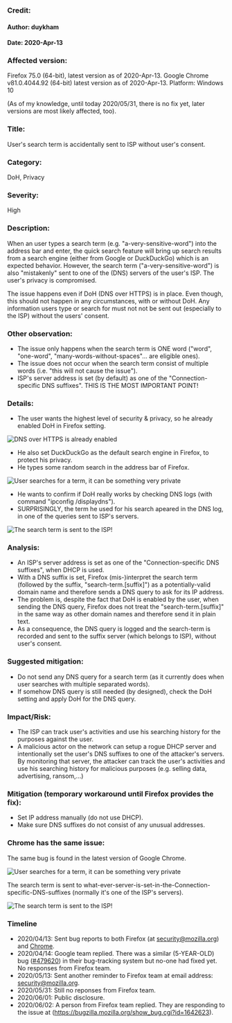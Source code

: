 ### Credit:
#### Author: duykham
#### Date: 2020-Apr-13

### Affected version:
Firefox 75.0 (64-bit), latest version as of 2020-Apr-13.
Google Chrome v81.0.4044.92 (64-bit) latest version as of 2020-Apr-13.
Platform: Windows 10

(As of my knowledge, until today 2020/05/31, there is no fix yet, later versions are most likely affected, too).

### Title:
User's search term is accidentally sent to ISP without user's consent.

### Category:
DoH, Privacy

### Severity:
High

### Description:
When an user types a search term (e.g. "a-very-sensitive-word") into the address bar and enter, the quick search feature will bring up search results from a search engine (either from Google or DuckDuckGo) which is an expected behavior.
However, the search term ("a-very-sensitive-word") is also "mistakenly" sent to one of the (DNS) servers of the user's ISP. The user's privacy is compromised.

The issue happens even if DoH (DNS over HTTPS) is in place. Even though, this should not happen in any circumstances, with or without DoH. Any information users type or search for must not not be sent out (especially to the ISP) without the users' consent.

### Other observation:
- The issue only happens when the search term is ONE word ("word", "one-word", "many-words-without-spaces"... are eligible ones).
- The issue does not occur when the search term consist of multiple words (i.e. "this will not cause the issue").
- ISP's server address is set (by default) as one of the "Connection-specific DNS suffixes". THIS IS THE MOST IMPORTANT POINT!

### Details:
- The user wants the highest level of security & privacy, so he already enabled DoH in Firefox setting.

![DNS over HTTPS is already enabled](./firefox-DoH.png "DNS over HTTPS is already enabled")

- He also set DuckDuckGo as the default search engine in Firefox, to protect his privacy.
- He types some random search in the address bar of Firefox.

![User searches for a term, it can be something very private](./firefox-search-data-leakage-1.png "Search term")

- He wants to confirm if DoH really works by checking DNS logs (with command "ipconfig /displaydns").
- SURPRISINGLY, the term he used for his search apeared in the DNS log, in one of the queries sent to ISP's servers.

![The search term is sent to the ISP\!](./firefox-search-data-leakage-2.png "The search term is sent to the ISP\!")

### Analysis:
- An ISP's server address is set as one of the "Connection-specific DNS suffixes", when DHCP is used.
- With a DNS suffix is set, Firefox (mis-)interpret the search term (followed by the suffix, "search-term.[suffix]") as a potentially-valid domain name and therefore sends a DNS query to ask for its IP address.
- The problem is, despite the fact that DoH is enabled by the user, when sending the DNS query, Firefox does not treat the "search-term.[suffix]" in the same way as other domain names and therefore send it in plain text.
- As a consequence, the DNS query is logged and the search-term is recorded and sent to the suffix server (which belongs to ISP), without user's consent.

### Suggested mitigation:
- Do not send any DNS query for a search term (as it currently does when user searches with multiple separated words).
- If somehow DNS query is still needed (by designed), check the DoH setting and apply DoH for the DNS query.

### Impact/Risk:
- The ISP can track user's activities and use his searching history for the purposes against the user.
- A malicious actor on the network can setup a rogue DHCP server and intentionally set the user's DNS suffixes to one of the attacker's servers. By monitoring that server, the attacker can track the user's activities and use his searching history for malicious purposes (e.g. selling data, advertising, ransom,...)

### Mitigation (temporary workaround until Firefox provides the fix):
- Set IP address manually (do not use DHCP).
- Make sure DNS suffixes do not consist of any unusual addresses.

### Chrome has the same issue:

The same bug is found in the latest version of Google Chrome.

![User searches for a term, it can be something very private](./chrome-search.png "Search term")

The search term is sent to what-ever-server-is-set-in-the-Connection-specific-DNS-suffixes (normally it's one of the ISP's servers).

![The search term is sent to the ISP\!](./chrome-search-data-leakage.png "The search term is sent to the ISP\!")

### Timeline
- 2020/04/13: Sent bug reports to both Firefox (at security@mozilla.org) and [Chrome](https://bugs.chromium.org/p/chromium/issues/detail?id=1070282).
- 2020/04/14: Google team replied. There was a similar (5-YEAR-OLD) bug ([#479620](https://crbug.com/479620)) in their bug-tracking system but no-one had fixed yet. No responses from Firefox team.
- 2020/05/13: Sent another reminder to Firefox team at email address: security@mozilla.org.
- 2020/05/31: Still no reponses from Firefox team.
- 2020/06/01: Public disclosure.
- 2020/06/02: A person from Firefox team replied. They are responding to the issue at (https://bugzilla.mozilla.org/show_bug.cgi?id=1642623).
